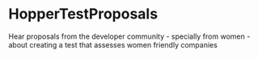 # HopperTestProposals
Hear proposals from the developer community - specially from women -  about creating a test that assesses women friendly companies 
